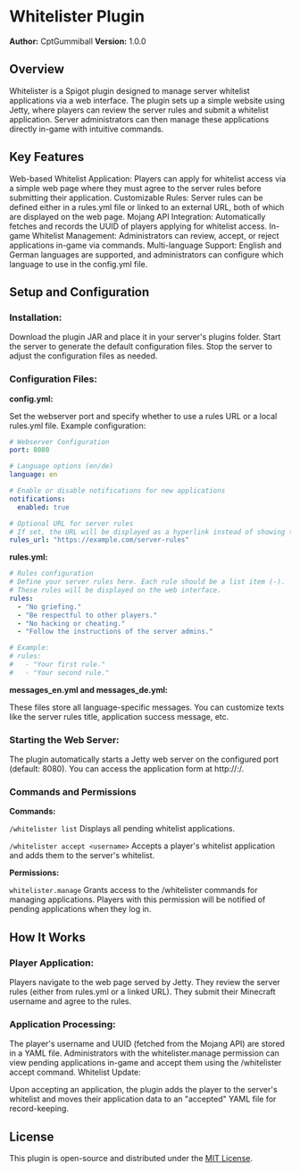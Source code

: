 # Whitelister Plugin
**Author:** CptGummiball
**Version:** 1.0.0

## Overview
Whitelister is a Spigot plugin designed to manage server whitelist applications via a web interface. The plugin sets up a simple website using Jetty, where players can review the server rules and submit a whitelist application. Server administrators can then manage these applications directly in-game with intuitive commands.

## Key Features
Web-based Whitelist Application: Players can apply for whitelist access via a simple web page where they must agree to the server rules before submitting their application.
Customizable Rules: Server rules can be defined either in a rules.yml file or linked to an external URL, both of which are displayed on the web page.
Mojang API Integration: Automatically fetches and records the UUID of players applying for whitelist access.
In-game Whitelist Management: Administrators can review, accept, or reject applications in-game via commands.
Multi-language Support: English and German languages are supported, and administrators can configure which language to use in the config.yml file.

## Setup and Configuration
### Installation:

Download the plugin JAR and place it in your server's plugins folder.
Start the server to generate the default configuration files.
Stop the server to adjust the configuration files as needed.

### Configuration Files:

**config.yml:**

Set the webserver port and specify whether to use a rules URL or a local rules.yml file.
Example configuration:
````yaml
# Webserver Configuration
port: 8080

# Language options (en/de)
language: en

# Enable or disable notifications for new applications
notifications:
  enabled: true

# Optional URL for server rules
# If set, the URL will be displayed as a hyperlink instead of showing the rules from rules.yml
rules_url: "https://example.com/server-rules"
````

**rules.yml:**

````yaml
# Rules configuration
# Define your server rules here. Each rule should be a list item (-).
# These rules will be displayed on the web interface.
rules:
  - "No griefing."
  - "Be respectful to other players."
  - "No hacking or cheating."
  - "Follow the instructions of the server admins."

# Example:
# rules:
#   - "Your first rule."
#   - "Your second rule."
````

**messages_en.yml and messages_de.yml:**

These files store all language-specific messages. You can customize texts like the server rules title, application success message, etc.

### Starting the Web Server:

The plugin automatically starts a Jetty web server on the configured port (default: 8080). You can access the application form at http://<your-server-ip>:<port>/.

### Commands and Permissions
**Commands:**

``/whitelister list``
Displays all pending whitelist applications.

``/whitelister accept <username>``
Accepts a player's whitelist application and adds them to the server's whitelist.

**Permissions:**

``whitelister.manage``
Grants access to the /whitelister commands for managing applications. Players with this permission will be notified of pending applications when they log in.

## How It Works

### Player Application:

Players navigate to the web page served by Jetty.
They review the server rules (either from rules.yml or a linked URL).
They submit their Minecraft username and agree to the rules.

### Application Processing:

The player's username and UUID (fetched from the Mojang API) are stored in a YAML file.
Administrators with the whitelister.manage permission can view pending applications in-game and accept them using the /whitelister accept command.
Whitelist Update:

Upon accepting an application, the plugin adds the player to the server's whitelist and moves their application data to an "accepted" YAML file for record-keeping.

## License
This plugin is open-source and distributed under the [MIT License](LICENSE).
